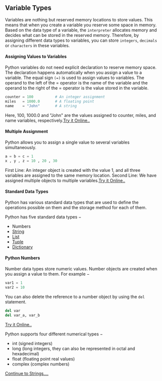 ## Variable Types
Variables are nothing but reserved memory locations to store values.
This means that when you create a variable you reserve some space in memory.
Based on the data type of a variable, the `interpreter` allocates memory and decides what can be stored in the reserved memory. 
Therefore, by assigning different data types to variables, you can store `integers`, `decimals` or `characters` in these variables.
#### Assigning Values to Variables
Python variables do not need explicit declaration to reserve memory space.
The declaration happens automatically when you assign a value to a variable. 
The equal sign `(=)` is used to assign values to variables.
The operand to the left of the = operator is the name of the variable and the operand to the right of the = operator is the value 
stored in the variable.

```python
counter = 100          # An integer assignment
miles   = 1000.0       # A floating point
name    = "John"       # A string

```
Here, 100, 1000.0 and "John" are the values assigned to counter, miles, and name variables, respectively.[Try it Online..](http://tpcg.io/WKTCEy
)
#### Multiple Assignment
Python allows you to assign a single value to several variables simultaneously. 

```python
a = b = c = 1
x , y , z = 10 , 20 , 30
```
First Line:  An integer object is created with the value 1, and all three variables are assigned to the same memory location.
Second Line: We have assigned multiple objects to multiple variables.[Try it Online..](http://tpcg.io/WKTCEy)
#### Standard Data Types
 Python has various standard data types that are used to define the operations possible on them and the storage method for each of them.

Python has five standard data types −

* Numbers
* [String](https://github.com/satyakipal/Python-for-Beginners-1/blob/master/string-1.md)
* [List]()
* [Tuple]()
* [Dictionary]()

#### Python Numbers
Number data types store numeric values. Number objects are created when you assign a value to them. For example −
```python
var1 = 1
var2 = 10
```
You can also delete the reference to a number object by using the `del` statement. 
```python
del var
del var_a, var_b
```
[Try it Online..](http://tpcg.io/WKTCEy)

Python supports four different numerical types −

* int (signed integers)
* long (long integers, they can also be represented in octal and hexadecimal)
* float (floating point real values)
* complex (complex numbers)

[Continue to Strings....](https://github.com/satyakipal/Python-for-Beginners-1/blob/master/string-1.md)
